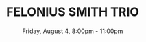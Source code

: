 ---
date: Friday, August 4, 8:00pm - 11:00pm
title: FELONIUS SMITH TRIO
location: Wash Park Grille
phonenumber: 303-777-0707
address: 1096 S Gaylord St, Denver CO 80209
website: https://www.bococider.com
---
